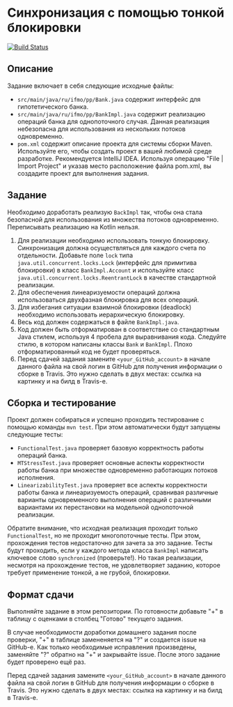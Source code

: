 # Синхронизация с помощью тонкой блокировки

[![Build Status](https://travis-ci.com/ITMO-MPP-2018/fine-grained-bank-<your_GitHub_account>.svg?token=B2yLGFz6qwxKVjbLm9Ak&branch=master)](https://travis-ci.com/ITMO-MPP-2018/fine-grained-bank-<your_GitHub_account>)## Описание
Задание включает в себя следующие исходные файлы:

* `src/main/java/ru/ifmo/pp/Bank.java` содержит интерфейс для гипотетического банка.* `src/main/java/ru/ifmo/pp/BankImpl.java` содержит реализацию операций банка для однопоточного случая. Данная реализация небезопасна для использования из нескольких потоков одновременно.* `pom.xml` содержит описание проекта для системы сборки Maven. Используйте его, чтобы создать проект в вашей любимой среде разработке. Рекомендуется IntelliJ IDEA. Используя операцию "File | Import Project" и указав место расположение файла pom.xml, вы создадите проект для выполнения задания.

## Задание
Необходимо доработать реализую `BackImpl` так, чтобы она стала безопасной для использования из множества потоков одновременно. Переписывать реализацию на Kotlin нельзя.1.	Для реализации необходимо использовать тонкую блокировку. Синхронизация должна осуществляться для каждого счета по отдельности. Добавьте поле `lock` типа `java.util.concurrent.locks.Lock` (интерфейс для примитива блокировки) в класс `BankImpl.Account` и используйте класс `java.util.concurrent.locks.ReentrantLock` в качестве стандартной реализации.2.	Для обеспечения линеаризуемости операций должна использоваться двухфазная блокировка для всех операций.3.	Для избегания ситуации взаимной блокировки (deadlock) необходимо использовать иерархическую блокировку.4. Весь код должен содержаться в файле `BankImpl.java`. 
5. Код должен быть отформатирован в соответствие со стандартным Java стилем, используя 4 пробела для выравнивания кода. Следуйте стилю, в котором написаны классы `Bank` и `BankImpl`. Плохо отформатированный код не будет проверяться.
6. Перед сдачей задания замените `<your_GitHub_account>` в начале данного файла на свой логин в GitHub для получения информации о сборке в Travis. Это нужно сделать в двух местах: ссылка на картинку и на билд в Travis-е.

## Сборка и тестированиеПроект должен собираться и успешно проходить тестирование с помощью команды `mvn test`. При этом автоматически будут запущены следующие тесты:
* `FunctionalTest.java` проверяет базовую корректность работы операций банка.* `MTStressTest.java` проверяет основные аспекты корректности работы банка при множестве одновременно работающих потоков исполнения.* `LinearizabilityTest.java` проверяет все аспекты корректности работы банка и линеаризуемость операций, сравнивая различные варианты одновременного выполнения операций с различными вариантами их перестановки на модельной однопоточной реализации.

Обратите внимание, что исходная реализация проходит только `FunctionalTest`, но не проходит многопоточные тесты. При этом, прохождения тестов недостаточно для зачета за это задание. Тесты будут проходить, если у каждого метода класса `BankImpl` написать ключевое слово `synchronized` (проверьте!). Но такая реализации, несмотря на прохождение тестов, не удовлетворяет заданию, которое требует применение тонкой, а не грубой, блокировки.

## Формат сдачи

Выполняйте задание в этом репозитории. По готовности добавьте "+" в таблицу с оценками в столбец "Готово" текущего задания. 

В случае необходимости доработки домашнего задания после проверки, "+" в таблице замененяется на "?" и создается issue на GitHub-е. Как только необходимые исправления произведены, заменяйте "?" обратно на "+" и закрывайте issue. После этого задание будет проверено ещё раз.

Перед сдачей задания замените `<your_GitHub_account>` в начале данного файла на свой логин в GitHub для получения информации о сборке в Travis. Это нужно сделать в двух местах: ссылка на картинку и на билд в Travis-е.